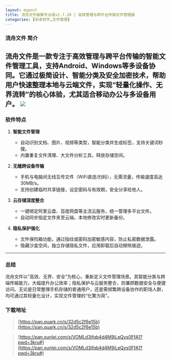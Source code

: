 ```yaml
---
layout: mypost
title: 流舟文件破解专业版v1.7.20 | 高效管理与跨平台传输文件管理器
categories: [安卓软件,文件管理]
---
```


### **流舟文件 简介**  
流舟文件是一款专注于高效管理与跨平台传输的智能文件管理工具，支持Android、Windows等多设备协同。它通过极简设计、智能分类及安全加密技术，帮助用户快速整理本地与云端文件，实现“轻量化操作、无界流转”的核心体验，尤其适合移动办公与多设备用户。
![](https://gcore.jsdelivr.net/gh/jikcc/jikcc.github.io/IMG/20250327160911986.webp)
---

### **软件特点**  
1. **智能文件管理**  
   - 自动识别文档、图片、视频等类型，智能分类并生成标签，支持关键词秒搜。  
   - 内置重复文件清理、大文件分析工具，释放存储空间。  

2. **无缝跨设备传输**  
   - 手机与电脑间无线互传文件（WiFi直连/扫码），无需流量，传输速度高达30MB/s。  
   - 支持创建临时共享链接，设定密码与有效期，安全分享给他人。  

3. **云存储深度整合**  
   - 一键绑定阿里云盘、百度网盘等主流云服务，统一管理多平台文件。  
   - 自动同步指定文件夹至云端，本地修改实时更新备份。  

4. **隐私保护强化**  
   - 文件保险箱功能，通过指纹或密码加密敏感内容，防止私密数据泄露。  
   - 隐藏沙盒空间，独立存储隐私文件，应用卸载后自动擦除痕迹。  

--- 

### **总结**  
流舟文件以“高效、无界、安全”为核心，重新定义文件管理场景。其智能分类与跨端传输能力，大幅提升办公效率；隐私保护与云服务整合，则兼顾数据安全与便捷访问。无论是日常整理手机存储的普通用户，还是需频繁跨设备协作的职场人群，均可通过其轻量化设计，实现文件管理的“化繁为简”。

### **下载地址**  

> [https://pan.quark.cn/s/32d5c2f6e15b](https://pan.quark.cn/s/32d5c2f6e15b)


> [https://pan.xunlei.com/s/VOMLd3jfqb4d4M9iLeQys0FfA1?pwd=3kru#](https://pan.xunlei.com/s/VOMLd3jfqb4d4M9iLeQys0FfA1?pwd=3kru#)


